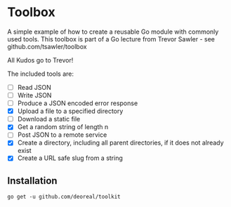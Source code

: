 # Toolbox

A simple example of how to create a reusable Go module with commonly used tools.
This toolbox is part of a Go lecture from Trevor Sawler - see github.com/tsawler/toolbox

All Kudos go to Trevor!

The included tools are:

- [ ] Read JSON
- [ ] Write JSON
- [ ] Produce a JSON encoded error response
- [X] Upload a file to a specified directory
- [ ] Download a static file
- [X] Get a random string of length n
- [ ] Post JSON to a remote service 
- [X] Create a directory, including all parent directories, if it does not already exist
- [X] Create a URL safe slug from a string

## Installation

`go get -u github.com/deoreal/toolkit`
